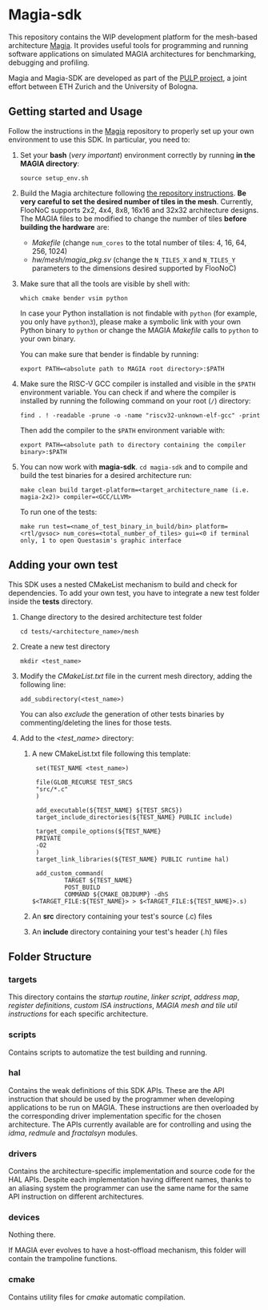 # Magia-sdk
This repository contains the WIP development platform for the mesh-based architecture [Magia](https://github.com/pulp-platform/MAGIA/tree/main).
It provides useful tools for programming and running software applications on simulated MAGIA architectures for benchmarking, debugging and profiling.

Magia and Magia-SDK are developed as part of the [PULP project](https://pulp-platform.org/index.html), a joint effort between ETH Zurich and the University of Bologna.

## Getting started and Usage
Follow the instructions in the [Magia](https://github.com/pulp-platform/MAGIA/tree/main) repository to properly set up your own environment to use this SDK. In particular, you need to:

1. Set your **bash** (*very important*) environment correctly by running **in the MAGIA directory**: 
    
    `source setup_env.sh`

2. Build the Magia architecture following [the repository instructions](https://github.com/pulp-platform/MAGIA/tree/main). **Be very careful to set the desired number of tiles in the mesh**. Currently, FlooNoC supports 2x2, 4x4, 8x8, 16x16 and 32x32 architecture designs. The MAGIA files to be modified to change the number of tiles **before building the hardware** are:

    - *Makefile* (change `num_cores` to the total number of tiles: 4, 16, 64, 256, 1024)
    - *hw/mesh/magia_pkg.sv* (change the `N_TILES_X` and `N_TILES_Y` parameters to the dimensions desired supported by FlooNoC)

3. Make sure that all the tools are visible by shell with:

    `which cmake bender vsim python`

    In case your Python installation is not findable with `python` (for example, you only have `python3`), please make a symbolic link with your own Python binary to `python` or change the MAGIA *Makefile* calls to `python` to your own binary.

    You can make sure that bender is findable by running:

    `export PATH=<absolute path to MAGIA root directory>:$PATH`

4. Make sure the RISC-V GCC compiler is installed and visible in the `$PATH` environment variable. You can check if and where the compiler is installed by running the following command on your root (`/`) directory:

    `find . ! -readable -prune -o -name "riscv32-unknown-elf-gcc" -print`

    Then add the compiler to the `$PATH` environment variable with:

    `export PATH=<absolute path to directory containing the compiler binary>:$PATH`

5. You can now work with **magia-sdk**. `cd magia-sdk` and to compile and build the test binaries for a desired architecture run:

    `make clean build target-platform=<target_architecture_name (i.e. magia-2x2)> compiler=<GCC/LLVM>`

    To run one of the tests:

    `make run test=<name_of_test_binary_in_build/bin> platform=<rtl/gvsoc> num_cores=<total_number_of_tiles> gui=<0 if terminal only, 1 to open Questasim's graphic interface`

## Adding your own test
This SDK uses a nested CMakeList mechanism to build and check for dependencies.
To add your own test, you have to integrate a new test folder inside the **tests** directory.

1. Change directory to the desired architecture test folder

    `cd tests/<architecture_name>/mesh`

2. Create a new test directory

    `mkdir <test_name>`

3. Modify the *CMakeList.txt* file in the current mesh directory, adding the following line:

    `add_subdirectory(<test_name>)`

    You can also *exclude* the generation of other tests binaries by commenting/deleting the lines for those tests.

4. Add to the *\<test_name\>* directory:

    1. A new CMakeList.txt file following this template:
    
            set(TEST_NAME <test_name>)

            file(GLOB_RECURSE TEST_SRCS
            "src/*.c"
            )

            add_executable(${TEST_NAME} ${TEST_SRCS})
            target_include_directories(${TEST_NAME} PUBLIC include)

            target_compile_options(${TEST_NAME}
            PRIVATE
            -O2
            )
            target_link_libraries(${TEST_NAME} PUBLIC runtime hal)

            add_custom_command(
                    TARGET ${TEST_NAME}
                    POST_BUILD
                    COMMAND ${CMAKE_OBJDUMP} -dhS $<TARGET_FILE:${TEST_NAME}> > $<TARGET_FILE:${TEST_NAME}>.s)
    
    2. An **src** directory containing your test's source (.c) files

    3. An **include** directory containing your test's header (.h) files

## Folder Structure

### targets
This directory contains the *startup routine*, *linker script*, *address map*, *register definitions*, *custom ISA instructions*, *MAGIA mesh and tile util instructions* for each specific architecture.

### scripts
Contains scripts to automatize the test building and running.

### hal
Contains the weak definitions of this SDK APIs. These are the API instruction that should be used by the programmer when developing applications to be run on MAGIA. These instructions are then overloaded by the corresponding driver implementation specific for the chosen architecture. The APIs currently available are for controlling and using the *idma*, *redmule* and *fractalsyn* modules.

### drivers
Contains the architecture-specific implementation and source code for the HAL APIs. Despite each implementation having different names, thanks to an aliasing system the programmer can use the same name for the same API instruction on different architectures.

### devices
Nothing there. 

If MAGIA ever evolves to have a host-offload mechanism, this folder will contain the trampoline functions.

### cmake
Contains utility files for *cmake* automatic compilation.

